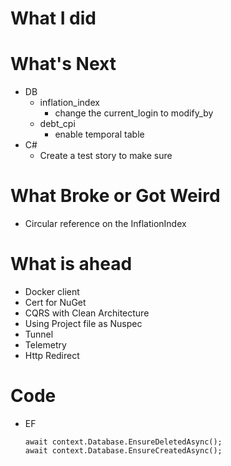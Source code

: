 # What I did

# What's Next
- DB
    - inflation_index
        - change the current_login to modify_by
    - debt_cpi
        - enable temporal table
- C#
    - Create a test story to make sure 

# What Broke or Got Weird
- Circular reference on the InflationIndex

# What is ahead
- Docker client
- Cert for NuGet
- CQRS with Clean Architecture
- Using Project file as Nuspec
- Tunnel
- Telemetry
- Http Redirect

# Code
- EF
    ```                
    await context.Database.EnsureDeletedAsync();
    await context.Database.EnsureCreatedAsync();
    ```

